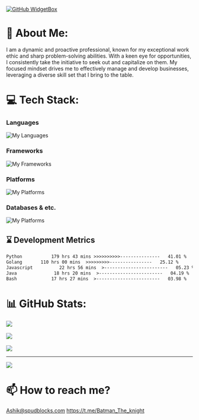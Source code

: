 [![GitHub WidgetBox](https://github-widgetbox.vercel.app/api/profile?username=Ashikurrahaman287&data=followers,repositories,stars,commits)](https://github.com/Jurredr/github-widgetbox)

# 💫 About Me:
I am a dynamic and proactive professional, known for my exceptional work ethic and sharp problem-solving abilities. With a keen eye for opportunities, I consistently take the initiative to seek out and capitalize on them. My focused mindset drives me to effectively manage and develop businesses, leveraging a diverse skill set that I bring to the table.

# 💻 Tech Stack:
### **Languages**
![My Languages](https://skillicons.dev/icons?i=python,go,javascript,java,html,bash,powershell&theme=dark)
### **Frameworks**
![My Frameworks](https://skillicons.dev/icons?i=django,flask,laravel,nodejs,vue,bootstrap&theme=dark)
### **Platforms**
![My Platforms](https://skillicons.dev/icons?i=aws,gcp,docker,heroku,raspberrypi,linux&theme=dark)
### **Databases & etc.**
![My Platforms](https://skillicons.dev/icons?i=mysql,postgresql,sqlite,mongodb,nginx,prisma,figma,githubactions,grafana,ps,tensorflow,wordpress&theme=dark)

## ⌛ Development Metrics
<!--START_SECTION:waka-->

```txt
Python           179 hrs 43 mins >>>>>>>>>>---------------   41.01 %
Golang       110 hrs 00 mins  >>>>>>>>>----------------   25.12 %
Javascript          22 hrs 56 mins  >------------------------   05.23 %
Java              18 hrs 20 mins  >------------------------   04.19 %
Bash             17 hrs 27 mins  >------------------------   03.98 %

```

<!--END_SECTION:waka-->

# 📊 GitHub Stats:

![](https://github-readme-streak-stats.herokuapp.com/?user=Ashikurrahaman287&theme=dark&hide_border=false)<br/><br/>
![](https://github-readme-stats.vercel.app/api?username=Ashikurrahaman287&theme=dark&hide_border=false&include_all_commits=true&count_private=true)<br/><br/>
![](https://github-readme-stats.vercel.app/api/top-langs/?username=Ashikurrahaman287&theme=dark&hide_border=false&include_all_commits=true&count_private=true&layout=compact)

---
[![](https://visitcount.itsvg.in/api?id=Ashikurrahaman287&label=Profile%20Views&color=1&icon=5&pretty=true)](https://visitcount.itsvg.in)

# 📫 How to reach me?
Ashik@spudblocks.com
https://t.me/Batman_The_knight

